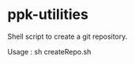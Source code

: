 # ppk-utilities

Shell script to create a git repository.

Usage :
sh createRepo.sh <repo-name> <organisation-name> <git-user-name>

